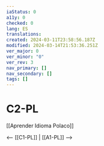 ```yaml
---
iaStatus: 0
a11y: 0
checked: 0
lang: ES
translations: 
created: 2024-03-11T23:58:56.187Z
modified: 2024-03-14T21:53:36.251Z
ver_major: 0
ver_minor: "0"
ver_rev: 3
nav_primary: []
nav_secondary: []
tags: []
---
```

# C2-PL

[[Aprender Idioma Polaco]]

<-- [[C1-PL]] | [[A1-PL]] -->